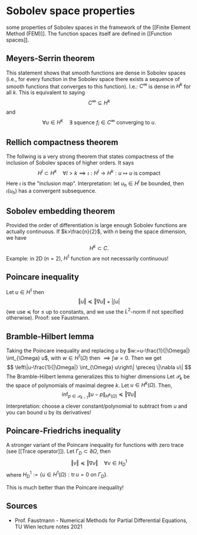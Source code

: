 # Sobolev space properties
some properties of Sobolev spaces in the framework of the [[Finite Element Method (FEM)]].
The function spaces itself are defined in [[Function spaces]].


## Meyers-Serrin theorem
This statement shows that smooth functions are dense in Sobolev spaces (i.e., for every function in the Sobolev space there exists a sequence of smooth functions that converges to this function). I.e.:
$C^\infty$ is dense in $H^k$ for all $k$. This is equivalent to saying$$C^\infty \subseteq H^k $$ and  $$\forall u \in H^k \quad \exists \text{ squence } f_i\in C^\infty  \text{ converging to  }u .$$
## Rellich compactness theorem
The follwing is a very strong theorem that states compactness of the inclusion of Sobolev spaces of higher orders. It says
$$H^l\subset H^k \quad \forall l>k \implies \iota:H^l\rightarrow H^k:u\mapsto u \text{ is compact}$$
Here $\iota$ is the "inclusion map". Interpretation: let $u_h\in H^l$ be bounded, then $\iota(u_h)$ has a convergent subsequence.

## Sobolev embedding theorem
Provided the order of differentiation is large enough Sobolev functions are actually continuous. If $k>\frac{n}{2}$, with $n$ being the space dimension, we have
$$H^k \subset C.$$ Example: in 2D ($n=2$), $H^1$ function are not necessarily continuous!

## Poincare inequality
Let $u\in H^1$ then
$$\Vert u \Vert \preceq \Vert \nabla u \Vert +  \left \vert \int u\right \vert$$
(we use $\preceq$ for $\leq$ up to constants, and we use the $L^2$-norm if not specified otherwise).
Proof: see Faustmann.

## Bramble-Hilbert lemma
Taking the Poincare inequality and replacing $u$ by $w:=u-\frac{1}{|\Omega|} \int_{\Omega} u$, with $w\in H^1(\Omega)$ then $\implies \int w =0$.
Then we get
$$
\left\|u-\frac{1}{|\Omega|} \int_{\Omega} u\right\| \preceq \|\nabla u\|
$$
The Bramble-Hilbert lemma generalizes this to higher dimensions
Let $\mathcal{P}_k$ be the space of polynomials of maximal degree $k$. Let $u \in H^k(\Omega)$. Then,
$$
\inf _{p \in \mathcal{P}_{k-1}}\|u-p\|_{H^k(\Omega)} \preceq \Vert\nabla u\Vert
$$
Interpretation: choose a clever constant/polynomial to subtract from $u$ and you can bound $u$ by its derivatives!


## Poincare-Friedrichs inequality
A stronger variant of the Poincare inequality for functions with zero trace (see [[Trace operator]]).
Let $\Gamma_D\subset \partial\Omega$, then $$\Vert v \Vert \preceq \Vert \nabla v \Vert \quad \forall v\in H^1_D$$ where $H^1_D:=\{u \in H^1(\Omega): \operatorname{tr} u=0 \text{ on }\Gamma_D\}.$

This is much better than the Poincare inequality!



## Sources
- Prof. Faustmann - Numerical Methods for Partial Differential Equations, TU Wien lecture notes 2021
